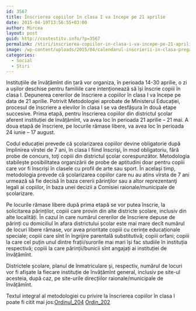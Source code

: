 ```yaml
---
id: 3567
title: Înscrierea copiilor în clasa I va începe pe 21 aprilie
date: 2015-04-19T13:56:55+03:00
author: Mircea
layout: post
guid: http://costestitv.info/?p=3567
permalink: /stiri/inscrierea-copiilor-in-clasa-i-va-incepe-pe-21-aprilie/
image: /wp-content/uploads/2015/04/calendarul-inscrierii-in-clasa-pregatitoare-2015-si-in-clasa-I-a.jpg
categories:
  - Social
  - Știri
---
```

Instituțiile de învățămînt din țară vor organiza, în perioada 14-30 aprilie, o zi a ușilor deschise pentru familiile care intenționează să își înscrie copiii în clasa I. <!--more-->Depunerea cererilor de înscriere a copiilor în clasa I va începe pe data de 21 aprilie. Potrivit Metodologiei aprobate de Ministerul Educației, procesul de înscriere a elevilor în clasa I se va desfășura în două etape succesive. Prima etapă, pentru înscrierea copiilor din districtul școlar aferent instituției de învățămînt, va avea loc în perioada 21 aprilie – 21 mai. A doua etapă de înscriere, pe locurile rămase libere, va avea loc în perioada 24 iunie – 17 august.

Codul educației prevede că școlarizarea copiilor devine obligatorie după împlinirea vîrstei de 7 ani, în clasa I fiind înscrişi, în mod obligatoriu, fără probe de concurs, toţi copiii din districtul şcolar corespunzător. Metodologia stabilește posibilitatea organizării de probe de aptitudini doar pentru copiii care vor fi înscriși în clasele cu profil de arte sau sport. În același timp, metodologia prevede că școlarizarea copiilor care nu au atins vîrsta de 7 ani urmează să fie decisă în baza cererii părinţilor sau a altor reprezentanţi legali ai copiilor, în baza unei decizii a Comisiei raionale/municipale de școlarizare.

Pe locurile rămase libere după prima etapă se vor putea înscrie, la solicitarea părinților, copiii care provin din alte districte școlare, inclusiv din alte localități. În cazul în care numărul cererilor de înscriere depuse de părinți cu domiciliul în afara districtului școlar este mai mare decît numărul de locuri libere rămase, vor avea prioritate copiii cu cerințe educaționale speciale; copiii care sînt în îngrijire parentală substitutivă; copiii orfani; copiii la care cel puțin unul dintre frații/surorile mai mari își fac studiile în instituția respectivă; copiii la care părinții/bunicii sînt angajați ai instituției de învățămînt.

Districtele școlare, planul de înmatriculare și, respectiv, numărul de locuri vor fi afișate la fiecare instituție de învățămînt general, inclusiv pe site-ul acesteia, după caz, pe site-urile direcțiilor raionale/municipale de învățămînt.

Textul integral al metodologiei cu privire la înscrierea copiilor în clasa I poate fi citit mai jos:[Ordinul_204](http://costestitv.info/wp-content/uploads/2015/04/Ordinul_204.pdf) [Ordin_202](http://costestitv.info/wp-content/uploads/2015/04/Ordin_202.pdf)
